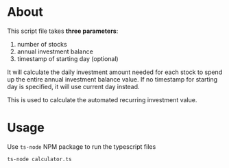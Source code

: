 # About
This script file takes **three parameters**:
1. number of stocks
2. annual investment balance
3. timestamp of starting day (optional)

It will calculate the daily investment amount needed for each stock to spend up the entire annual investment balance value. If no timestamp for starting day is specified, it will use current day instead.

This is used to calculate the automated recurring investment value.

# Usage
Use `ts-node` NPM package to run the typescript files

```
ts-node calculator.ts
```
